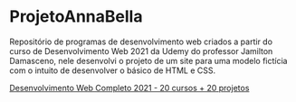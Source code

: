 # ProjetoAnnaBella
Repositório de programas de desenvolvimento web criados a partir do curso de Desenvolvimento Web 2021 da Udemy do professor Jamilton Damasceno, nele desenvolvi o projeto de um site 
para uma modelo fictícia com o intuito de desenvolver o básico de HTML e CSS.

<a href=https://www.udemy.com/course/web-completo/>Desenvolvimento Web Completo 2021 - 20 cursos + 20 projetos</a>
